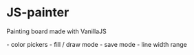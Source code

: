 # JS-painter
Painting board made with VanillaJS

<Main features>
- color pickers
- fill / draw mode
- save mode
- line width range
